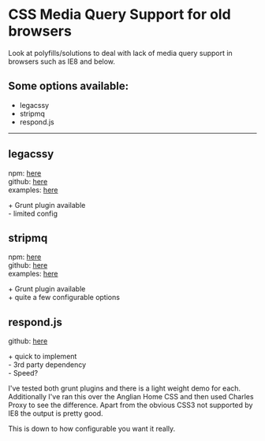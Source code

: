 CSS Media Query Support for old browsers
==================================

Look at polyfills/solutions to deal with lack of media query support in browsers such as IE8 and below.

Some options available:
------------
*  legacssy
*  stripmq
*  respond.js
------------

## legacssy

npm: [here](https://www.npmjs.com/package/grunt-legacssy)  
github: [here](https://github.com/robinpokorny/grunt-legacssy)  
examples: [here](legacssy/)

\+ Grunt plugin available  
\- limited config


## stripmq

npm: [here](https://www.npmjs.com/package/grunt-stripmq)  
github: [here](https://github.com/jtangelder/grunt-stripmq)  
examples: [here](stripmq/)

\+ Grunt plugin available  
\+ quite a few configurable options  


## respond.js

github: [here](https://github.com/scottjehl/Respond)  

\+ quick to implement  
\- 3rd party dependency  
\- Speed?  

I've tested both grunt plugins and there is a light weight demo for each. Additionally I've ran this over the Anglian Home CSS and then used Charles Proxy to see the difference. Apart from the obvious CSS3 not supported by IE8 the output is pretty good.

This is down to how configurable you want it really.







